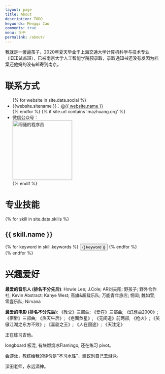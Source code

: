 ```yaml
---
layout: page
title: About
description: TODO
keywords: Mengqi Cao
comments: true
menu: 关于
permalink: /about/
---
```


我就是一傻逼孩子，2020年夏天毕业于上海交通大学计算机科学与技术专业（IEEE试点班），已被南京大学人工智能学院预录取，录取通知书还没有发因为档案还他妈的没有邮寄到南京。

# 联系方式

<ul>
{% for website in site.data.social %}
<li>{{website.sitename }}：<a href="{{ website.url }}" target="_blank">@{{ website.name }}</a></li>
{% endfor %}
{% if site.url contains 'mazhuang.org' %}
<li>
微信公众号：<br />
<img style="height:192px;width:192px;border:1px solid lightgrey;" src="{{ assets_base_url }}/assets/images/qrcode.jpg" alt="闷骚的程序员" />
</li>
{% endif %}
</ul>


# 专业技能

{% for skill in site.data.skills %}
## {{ skill.name }}
<div class="btn-inline">
{% for keyword in skill.keywords %}
<button class="btn btn-outline" type="button">{{ keyword }}</button>
{% endfor %}
</div>
{% endfor %}



# 兴趣爱好

**最爱的音乐人 (排名不分先后)**: Howie Lee; J.Cole; AR刘夫阳; 野孩子; 野外合作社; Kevin Abstract; Kanye West; 高旗&超载乐队; 万能青年旅店; 惘闻; 魏如萱; 零壹乐队; Nirvana

**最爱的电影 (排名不分先后)**: 《教父》三部曲; 《爱在》三部曲; 《幻想曲2000》; 《宿醉》三部曲; 《热天午后》; 《疤面煞星》; 《无间道》前两部; 《枪火》; 《笑傲江湖之东方不败》; 《喜剧之王》; 《人在囧途》; 《天注定》

正在练习吉他。

longboard 板混, 有块燃烧冰Flamingo, 还在练习 pivot。

会游泳，教练给我的评价是“不习水性”，建议别自己去游泳。

深田老师，永远滴神。
